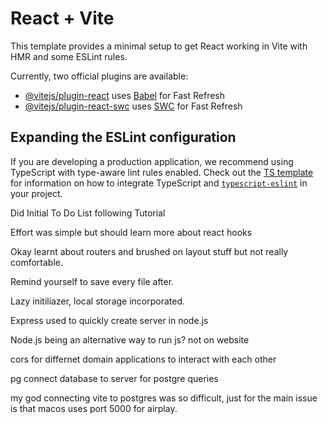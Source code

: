# React + Vite

This template provides a minimal setup to get React working in Vite with HMR and some ESLint rules.

Currently, two official plugins are available:

- [@vitejs/plugin-react](https://github.com/vitejs/vite-plugin-react/blob/main/packages/plugin-react) uses [Babel](https://babeljs.io/) for Fast Refresh
- [@vitejs/plugin-react-swc](https://github.com/vitejs/vite-plugin-react/blob/main/packages/plugin-react-swc) uses [SWC](https://swc.rs/) for Fast Refresh

## Expanding the ESLint configuration

If you are developing a production application, we recommend using TypeScript with type-aware lint rules enabled. Check out the [TS template](https://github.com/vitejs/vite/tree/main/packages/create-vite/template-react-ts) for information on how to integrate TypeScript and [`typescript-eslint`](https://typescript-eslint.io) in your project.


Did Initial To Do List following Tutorial

Effort was simple but should learn more about react hooks


Okay learnt about routers and brushed on layout stuff but not really comfortable.

Remind yourself to save every file after.



Lazy initiliazer, local storage incorporated.

Express used to quickly create server in node.js

Node.js being an alternative way to run js? not on website

cors for differnet domain applications to interact with each other

pg connect database to server for postgre queries

my god connecting vite to postgres was so difficult, just for the main issue is that macos uses port 5000 for airplay.